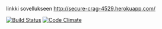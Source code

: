 linkki sovellukseen http://secure-crag-4529.herokuapp.com/

[![Build Status](https://travis-ci.org/hjhamala/ratebeer-public.png)](https://travis-ci.org/hjhamala/ratebeer-public)
[![Code Climate](https://codeclimate.com/github/hjhamala/ratebeer-public.png)](https://codeclimate.com/github/hjhamala/ratebeer)